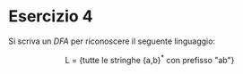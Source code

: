 # Esercizio 4

Si scriva un *DFA* per riconoscere il seguente linguaggio:

<center>
L = {tutte le stringhe {a,b}<sup>*</sup> con prefisso "ab"}
</center>
